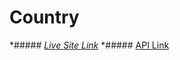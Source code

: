 # Country

*##### [*Live Site Link*](https://rest-api-country66.netlify.app)
*##### [API Link](https://restcountries.eu/rest/v2/all)
